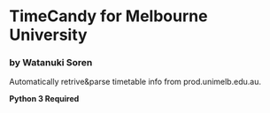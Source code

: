 # TimeCandy for Melbourne University
### by Watanuki Soren

Automatically retrive&parse timetable info from prod.unimelb.edu.au.


**Python 3 Required**
